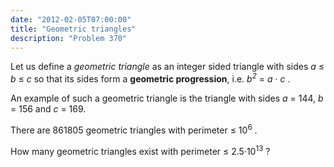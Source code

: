 ```yaml
---
date: "2012-02-05T07:00:00"
title: "Geometric triangles"
description: "Problem 370"
---
```


<p>Let us define a <i>geometric triangle</i> as an integer sided triangle with sides <var>a</var> ≤ <var>b</var> ≤ <var>c</var> so that its sides form a <b>geometric progression</b>, i.e. <var>b<sup>2</sup></var> = <var>a</var> · <var>c</var> . </p>
<p>An example of such a geometric triangle is the triangle with sides <var>a</var> = 144, <var>b</var> = 156 and <var>c</var> = 169.</p>
<p>There are 861805 geometric triangles with perimeter ≤ 10<sup>6</sup> .</p>
<p>How many geometric triangles exist with perimeter ≤ 2.5·10<sup>13</sup> ?</p>

